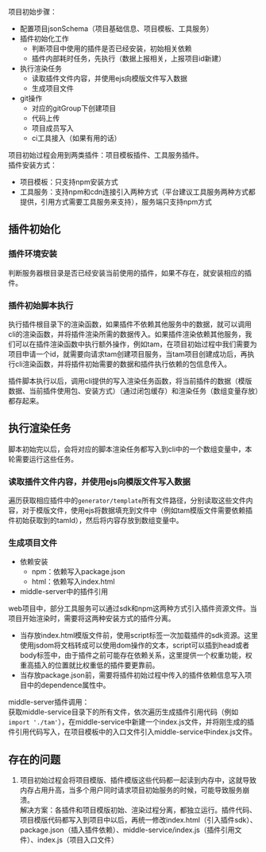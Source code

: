 项目初始步骤：
- 配置项目jsonSchema（项目基础信息、项目模板、工具服务）
- 插件初始化工作
  - 判断项目中使用的插件是否已经安装，初始相关依赖
  - 插件内部耗时任务，先执行（数据上报相关，上报项目id新建）
- 执行渲染任务
  - 读取插件文件内容，并使用ejs向模版文件写入数据
  - 生成项目文件
- git操作
  - 对应的gitGroup下创建项目
  - 代码上传
  - 项目成员写入
  - ci工具接入（如果有用的话）

项目初始过程会用到两类插件：项目模板插件、工具服务插件。  
插件安装方式：
- 项目模板：只支持npm安装方式
- 工具服务：支持npm和cdn连接引入两种方式（平台建议工具服务两种方式都提供，引用方式需要工具服务来支持），服务端只支持npm方式

## 插件初始化
### 插件环境安装
判断服务器根目录是否已经安装当前使用的插件，如果不存在，就安装相应的插件。
### 插件初始脚本执行
执行插件根目录下的渲染函数，如果插件不依赖其他服务中的数据，就可以调用cli的渲染函数，并将插件渲染所需的数据传入。如果插件渲染依赖其他服务，我们可以在插件渲染函数中执行额外操作，例如tam，在项目初始过程中我们需要为项目申请一个id，就需要向请求tam创建项目服务，当tam项目创建成功后，再执行cli渲染函数，并将插件初始需要的数据和插件执行依赖的包信息传入。

插件脚本执行以后，调用cli提供的写入渲染任务函数，将当前插件的数据（模版数据、当前插件使用包、安装方式）（通过闭包缓存）和渲染任务（数组变量存放）都存起来。

## 执行渲染任务
脚本初始完以后，会将对应的脚本渲染任务都写入到cli中的一个数组变量中，本轮需要运行这些任务。

### 读取插件文件内容，并使用ejs向模版文件写入数据
遍历获取相应插件中的`generator/template`所有文件路径，分别读取这些文件内容，对于模版文件，使用ejs将数据填充到文件中（例如tam模版文件需要依赖插件初始获取到的tamId），然后将内容存放到数组变量中。

### 生成项目文件
- 依赖安装
  - npm：依赖写入package.json
  - html：依赖写入index.html
- middle-server中的插件引用

web项目中，部分工具服务可以通过sdk和npm这两种方式引入插件资源文件。当项目开始渲染时，需要将这两种安装方式的插件分离。
- 当存放index.html模版文件前，使用script标签一次加载插件的sdk资源。这里使用jsdom将文档转成可以使用dom操作的文本，script可以插到head或者body标签中，由于插件之前可能存在依赖关系，这里提供一个权重功能，权重高插入的位置就比权重低的插件要更靠前。
- 当存放package.json前，需要将插件初始过程中传入的插件依赖信息写入项目中的dependence属性中。

middle-server插件调用：  
获取middle-service目录下的所有文件，依次遍历生成插件引用代码（例如`import './tam'`），在middle-service中新建一个index.js文件，并将刚生成的插件引用代码写入，在项目模板中的入口文件引入middle-service中index.js文件。


## 存在的问题
1. 项目初始过程会将项目模版、插件模版这些代码都一起读到内存中，这就导致内存占用升高，当多个用户同时请求项目初始服务的时候，可能导致服务崩溃。  
解决方案：各插件和项目模版初始、渲染过程分离，都独立运行。插件代码、项目模版代码都写入到项目中以后，再统一修改index.html（引入插件sdk）、package.json（插入插件依赖）、middle-service/index.js（插件引用文件）、index.js（项目入口文件）